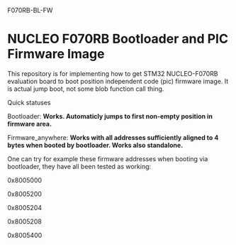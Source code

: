 F070RB-BL-FW

# NUCLEO F070RB Bootloader and PIC Firmware Image

This repository is for implementing how to get STM32 NUCLEO-F070RB evaluation board to boot position independent code (pic) firmware image. It is actual jump boot, not some blob function call thing.

Quick statuses

Bootloader: **Works. Automaticly jumps to first non-empty position in firmware area.**

Firmware_anywhere: **Works with all addresses sufficiently aligned to 4 bytes when booted by bootloader. Works also standalone.**

One can try for example these firmware addresses when booting via bootloader, they have all been tested as working:

0x8005000

0x8005200

0x8005204

0x8005208

0x8005400
